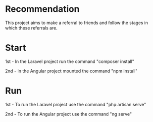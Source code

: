 # Recommendation
This project aims to make a referral to friends and follow the stages in which these referrals are.

# Start
1st - In the Laravel project run the command "composer install"

2nd - In the Angular project mounted the command "npm install"

# Run

1st - To run the Laravel project use the command "php artisan serve"

2nd - To run the Angular project use the command "ng serve"
